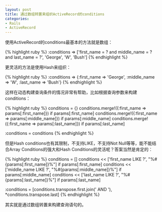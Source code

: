 ```yaml
---
layout: post
title: 通过数组转置来组织ActiveRecord的conditions
categories:
- Rails
- ActiveRecord
---
```

使用ActiveRecord的conditions最基本的方法就是数组：

{% highlight ruby %}
:conditions => ['first_name = ? and middle_name = ? and last_name = ?', 'George', 'W', 'Bush']
{% endhighlight %}

更灵活的方法是使用Hash来组织：

{% highlight ruby %}
:conditions => {:first_name => 'George', :middle_name => 'W', :last_name => 'Bush'}
{% endhighlight %}

这样在动态构建查询条件的情况非常有帮助，比如根据查询参数来构建conditions：

{% highlight ruby %}
conditions = {}
conditions.merge!({:first_name => params[:first_name]}) if params[:first_name]
conditions.merge!({:first_name => params[:middle_name]}) if params[:middle_name]
conditions.merge!({:first_name => params[:last_name]}) if params[:last_name]

:conditions = conditions
{% endhighlight %}

但是Hash conditions也有其限制，不支持LIKE，不支持Not Null等等，能不能结合Array Conditions的强大和Hash Conditions的灵活呢？答案当然是肯定的：

{% highlight ruby %}
conditions = []
conditions << ['first_name LIKE ?', "%#{params[:first_name]}%"] if params[:first_name]
conditions << ['middle_name LIKE ?', "%#{params[:middle_name]}%"] if params[:middle_name]
conditions << ['last_name LIKE ?', "%#{params[:last_name]}%"] if params[:last_name]

:conditions = [conditions.transpose.first.join(' AND '), *conditions.transpose.last]
{% endhighlight %}

其实就是通过数组转置来构建查询语句的。

